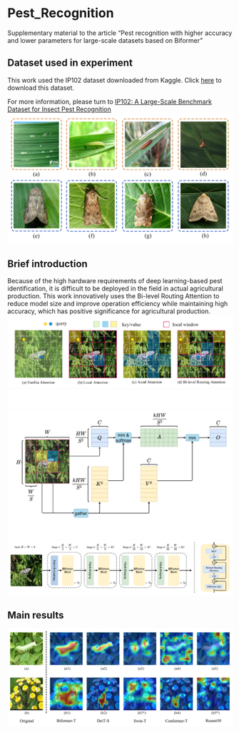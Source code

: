 # Pest_Recognition
Supplementary material to the article “Pest recognition with higher accuracy and lower parameters for large-scale datasets based on Biformer”

## Dataset used in experiment
This work used the IP102 dataset downloaded from Kaggle. 
Click [here](https://www.kaggle.com/datasets/rtlmhjbn/ip02-dataset) to download this dataset.

For more information, please turn to [IP102: A Large-Scale Benchmark Dataset for Insect Pest Recognition](https://openaccess.thecvf.com/content_CVPR_2019/html/Wu_IP102_A_Large-Scale_Benchmark_Dataset_for_Insect_Pest_Recognition_CVPR_2019_paper.html)
<img src="https://github.com/YongChaoLiang/Pest_Recognition/raw/main/figure/Fig2.png" width="600px">

## Brief introduction
Because of the high hardware requirements of deep learning-based pest identification, it is difficult to be deployed in the field in actual agricultural production. This work innovatively uses the Bi-level Routing Attention to reduce model size and improve operation efficiency while maintaining high accuracy, which has positive significance for agricultural production.
<img src="https://github.com/YongChaoLiang/Pest_Recognition/raw/main/figure/Fig1.png" width="600px">
<img src="https://github.com/YongChaoLiang/Pest_Recognition/raw/main/figure/Fig3.png" width="600px">
<img src="https://github.com/YongChaoLiang/Pest_Recognition/raw/main/figure/Fig4.png" width="600px">

## Main results
<img src="https://github.com/YongChaoLiang/Pest_Recognition/raw/main/figure/Fig6.png" width="600px">

